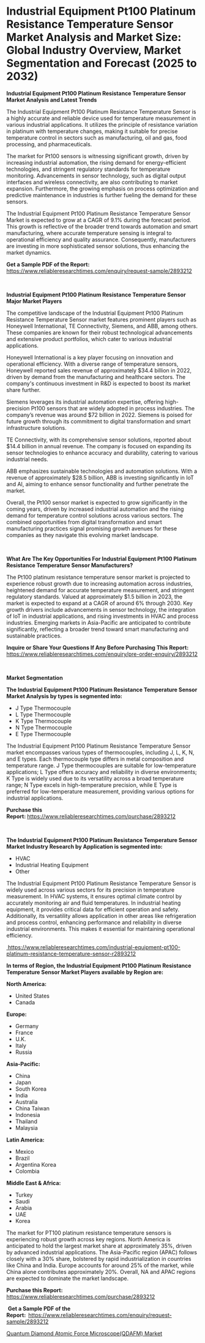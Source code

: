 <p><h1>Industrial Equipment Pt100 Platinum Resistance Temperature Sensor Market Analysis and Market Size: Global Industry Overview, Market Segmentation and Forecast (2025 to 2032)</h1></p><p><strong>Industrial Equipment Pt100 Platinum Resistance Temperature Sensor Market Analysis and Latest Trends</strong></p>
<p><p>The Industrial Equipment Pt100 Platinum Resistance Temperature Sensor is a highly accurate and reliable device used for temperature measurement in various industrial applications. It utilizes the principle of resistance variation in platinum with temperature changes, making it suitable for precise temperature control in sectors such as manufacturing, oil and gas, food processing, and pharmaceuticals.</p><p>The market for Pt100 sensors is witnessing significant growth, driven by increasing industrial automation, the rising demand for energy-efficient technologies, and stringent regulatory standards for temperature monitoring. Advancements in sensor technology, such as digital output interfaces and wireless connectivity, are also contributing to market expansion. Furthermore, the growing emphasis on process optimization and predictive maintenance in industries is further fueling the demand for these sensors.</p><p>The Industrial Equipment Pt100 Platinum Resistance Temperature Sensor Market is expected to grow at a CAGR of 9.1% during the forecast period. This growth is reflective of the broader trend towards automation and smart manufacturing, where accurate temperature sensing is integral to operational efficiency and quality assurance. Consequently, manufacturers are investing in more sophisticated sensor solutions, thus enhancing the market dynamics.</p></p>
<p><strong>Get a Sample PDF of the Report:&nbsp;</strong> <a href="https://www.reliableresearchtimes.com/enquiry/request-sample/2893212?utm_campaign=2997&utm_medium=2&utm_source=Github&utm_content=ia&utm_term=15032025&utm_id=industrial-equipment-pt100-platinum-resistance-temperature-sensor">https://www.reliableresearchtimes.com/enquiry/request-sample/2893212</a></p>
<p>&nbsp;</p>
<p><strong>Industrial Equipment Pt100 Platinum Resistance Temperature Sensor Major Market Players</strong></p>
<p><p>The competitive landscape of the Industrial Equipment Pt100 Platinum Resistance Temperature Sensor market features prominent players such as Honeywell International, TE Connectivity, Siemens, and ABB, among others. These companies are known for their robust technological advancements and extensive product portfolios, which cater to various industrial applications.</p><p>Honeywell International is a key player focusing on innovation and operational efficiency. With a diverse range of temperature sensors, Honeywell reported sales revenue of approximately $34.4 billion in 2022, driven by demand from the manufacturing and healthcare sectors. The company's continuous investment in R&D is expected to boost its market share further.</p><p>Siemens leverages its industrial automation expertise, offering high-precision Pt100 sensors that are widely adopted in process industries. The company’s revenue was around $72 billion in 2022. Siemens is poised for future growth through its commitment to digital transformation and smart infrastructure solutions.</p><p>TE Connectivity, with its comprehensive sensor solutions, reported about $14.4 billion in annual revenue. The company is focused on expanding its sensor technologies to enhance accuracy and durability, catering to various industrial needs.</p><p>ABB emphasizes sustainable technologies and automation solutions. With a revenue of approximately $28.5 billion, ABB is investing significantly in IoT and AI, aiming to enhance sensor functionality and further penetrate the market.</p><p>Overall, the Pt100 sensor market is expected to grow significantly in the coming years, driven by increased industrial automation and the rising demand for temperature control solutions across various sectors. The combined opportunities from digital transformation and smart manufacturing practices signal promising growth avenues for these companies as they navigate this evolving market landscape.</p></p>
<p>&nbsp;</p>
<p><strong>What Are The Key Opportunities For Industrial Equipment Pt100 Platinum Resistance Temperature Sensor Manufacturers?</strong></p>
<p><p>The Pt100 platinum resistance temperature sensor market is projected to experience robust growth due to increasing automation across industries, heightened demand for accurate temperature measurement, and stringent regulatory standards. Valued at approximately $1.5 billion in 2023, the market is expected to expand at a CAGR of around 6% through 2030. Key growth drivers include advancements in sensor technology, the integration of IoT in industrial applications, and rising investments in HVAC and process industries. Emerging markets in Asia-Pacific are anticipated to contribute significantly, reflecting a broader trend toward smart manufacturing and sustainable practices.</p></p>
<p><strong>Inquire or Share Your Questions If Any Before Purchasing This Report:</strong> <a href="https://www.reliableresearchtimes.com/enquiry/pre-order-enquiry/2893212?utm_campaign=2997&utm_medium=2&utm_source=Github&utm_content=ia&utm_term=15032025&utm_id=industrial-equipment-pt100-platinum-resistance-temperature-sensor">https://www.reliableresearchtimes.com/enquiry/pre-order-enquiry/2893212</a></p>
<p>&nbsp;</p>
<p><strong>Market Segmentation</strong></p>
<p><strong>The Industrial Equipment Pt100 Platinum Resistance Temperature Sensor Market Analysis by types is segmented into:</strong></p>
<p><ul><li>J Type Thermocouple</li><li>L Type Thermocouple</li><li>K Type Thermocouple</li><li>N Type Thermocouple</li><li>E Type Thermocouple</li></ul></p>
<p><p>The Industrial Equipment Pt100 Platinum Resistance Temperature Sensor market encompasses various types of thermocouples, including J, L, K, N, and E types. Each thermocouple type differs in metal composition and temperature range. J Type thermocouples are suitable for low-temperature applications; L Type offers accuracy and reliability in diverse environments; K Type is widely used due to its versatility across a broad temperature range; N Type excels in high-temperature precision, while E Type is preferred for low-temperature measurement, providing various options for industrial applications.</p></p>
<p><strong>Purchase this Report:&nbsp;</strong><a href="https://www.reliableresearchtimes.com/purchase/2893212?utm_campaign=2997&utm_medium=2&utm_source=Github&utm_content=ia&utm_term=15032025&utm_id=industrial-equipment-pt100-platinum-resistance-temperature-sensor">https://www.reliableresearchtimes.com/purchase/2893212</a></p>
<p>&nbsp;</p>
<p><strong>The Industrial Equipment Pt100 Platinum Resistance Temperature Sensor Market Industry Research by Application is segmented into:</strong></p>
<p><ul><li>HVAC</li><li>Industrial Heating Equipment</li><li>Other</li></ul></p>
<p><p>The Industrial Equipment Pt100 Platinum Resistance Temperature Sensor is widely used across various sectors for its precision in temperature measurement. In HVAC systems, it ensures optimal climate control by accurately monitoring air and fluid temperatures. In industrial heating equipment, it provides critical data for efficient operation and safety. Additionally, its versatility allows application in other areas like refrigeration and process control, enhancing performance and reliability in diverse industrial environments. This makes it essential for maintaining operational efficiency.</p></p>
<p><a href="https://www.reliableresearchtimes.com/industrial-equipment-pt100-platinum-resistance-temperature-sensor-r2893212?utm_campaign=2997&utm_medium=2&utm_source=Github&utm_content=ia&utm_term=15032025&utm_id=industrial-equipment-pt100-platinum-resistance-temperature-sensor">&nbsp;https://www.reliableresearchtimes.com/industrial-equipment-pt100-platinum-resistance-temperature-sensor-r2893212</a></p>
<p><strong>In terms of Region, the Industrial Equipment Pt100 Platinum Resistance Temperature Sensor Market Players available by Region are:</strong></p>
<p>
    <p> <strong> North America: </strong>
        <ul>
            <li>United States</li>
            <li>Canada</li>
        </ul>
        </p> 
    <p> <strong> Europe: </strong>
        <ul>
            <li>Germany</li>
            <li>France</li>
            <li>U.K.</li>
            <li>Italy</li>
            <li>Russia</li>
        </ul>
        </p> 
    <p> <strong> Asia-Pacific: </strong>
        <ul>
            <li>China</li>
            <li>Japan</li>
            <li>South Korea</li>
            <li>India</li>
            <li>Australia</li>
            <li>China Taiwan</li>
            <li>Indonesia</li>
            <li>Thailand</li>
            <li>Malaysia</li>
        </ul>
        </p> 
    <p> <strong> Latin America: </strong>
        <ul>
            <li>Mexico</li>
            <li>Brazil</li>
            <li>Argentina Korea</li>
            <li>Colombia</li>
        </ul>
        </p> 
    <p> <strong> Middle East & Africa: </strong>
        <ul>
            <li>Turkey</li>
            <li>Saudi</li>
            <li>Arabia</li>
            <li>UAE</li>
            <li>Korea</li>
        </ul>
    </p>
    </p>
<p><p>The market for PT100 platinum resistance temperature sensors is experiencing robust growth across key regions. North America is anticipated to hold the largest market share at approximately 35%, driven by advanced industrial applications. The Asia-Pacific region (APAC) follows closely with a 30% share, bolstered by rapid industrialization in countries like China and India. Europe accounts for around 25% of the market, while China alone contributes approximately 20%. Overall, NA and APAC regions are expected to dominate the market landscape.</p></p>
<p><strong>Purchase this Report: </strong><a href="https://www.reliableresearchtimes.com/purchase/2893212?utm_campaign=2997&utm_medium=2&utm_source=Github&utm_content=ia&utm_term=15032025&utm_id=industrial-equipment-pt100-platinum-resistance-temperature-sensor">https://www.reliableresearchtimes.com/purchase/2893212</a></p>
<p>&nbsp;<strong>Get a Sample PDF of the Report:&nbsp;&nbsp;</strong><a href="https://www.reliableresearchtimes.com/enquiry/request-sample/2893212?utm_campaign=2997&utm_medium=2&utm_source=Github&utm_content=ia&utm_term=15032025&utm_id=industrial-equipment-pt100-platinum-resistance-temperature-sensor">https://www.reliableresearchtimes.com/enquiry/request-sample/2893212</a></p>
<p><strong></strong></p>
<p><p><a href="https://github.com/hannajuana198484/Market-Research-Report-List-1/blob/main/quantum-diamond-atomic-force-microscopeqdafm-market.md?utm_campaign=2997&utm_medium=2&utm_source=Github&utm_content=ia&utm_term=15032025&utm_id=industrial-equipment-pt100-platinum-resistance-temperature-sensor">Quantum Diamond Atomic Force Microscope(QDAFM) Market</a></p></p>